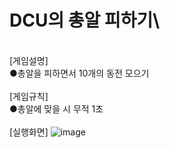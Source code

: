 # DCU의 총알 피하기\
\
[게임설명]\
●총알을 피하면서 10개의 동전 모으기\
\
[게임규칙]\
●총알에 맞을 시 무적 1초\
\
[실행화면]
![image](https://user-images.githubusercontent.com/79827366/132486644-e0910d32-1ad4-48d9-90c5-4f33cec19c72.png)
